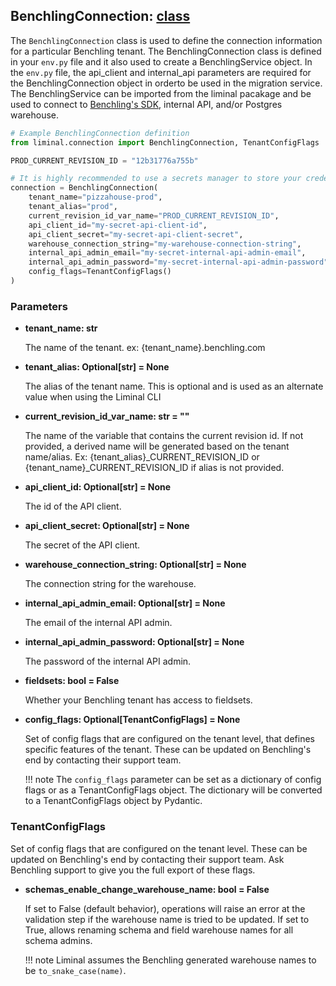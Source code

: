 ## BenchlingConnection: [class](https://github.com/dynotx/liminal-orm/blob/main/liminal/connection/benchling_connection.py)

The `BenchlingConnection` class is used to define the connection information for a particular Benchling tenant. The BenchlingConnection class is defined in your `env.py` file and it also used to create a BenchlingService object. In the `env.py` file, the api_client and internal_api parameters are required for the BenchlingConnection object in orderto be used in the migration service. The BenchlingService can be imported from the liminal pacakage and be used to connect to [Benchling's SDK](https://docs.benchling.com/docs/getting-started-with-the-sdk), internal API, and/or Postgres warehouse.

```python
# Example BenchlingConnection definition
from liminal.connection import BenchlingConnection, TenantConfigFlags

PROD_CURRENT_REVISION_ID = "12b31776a755b"

# It is highly recommended to use a secrets manager to store your credentials.
connection = BenchlingConnection(
    tenant_name="pizzahouse-prod",
    tenant_alias="prod",
    current_revision_id_var_name="PROD_CURRENT_REVISION_ID",
    api_client_id="my-secret-api-client-id",
    api_client_secret="my-secret-api-client-secret",
    warehouse_connection_string="my-warehouse-connection-string",
    internal_api_admin_email="my-secret-internal-api-admin-email",
    internal_api_admin_password="my-secret-internal-api-admin-password",
    config_flags=TenantConfigFlags()
)
```

### Parameters

- **tenant_name: str**

    The name of the tenant. ex: {tenant_name}.benchling.com

- **tenant_alias: Optional[str] = None**

    The alias of the tenant name. This is optional and is used as an alternate value when using the Liminal CLI

- **current_revision_id_var_name: str = ""**

    The name of the variable that contains the current revision id.
    If not provided, a derived name will be generated based on the tenant name/alias.
    Ex: {tenant_alias}_CURRENT_REVISION_ID or {tenant_name}_CURRENT_REVISION_ID if alias is not provided.

- **api_client_id: Optional[str] = None**

    The id of the API client.

- **api_client_secret: Optional[str] = None**

    The secret of the API client.

- **warehouse_connection_string: Optional[str] = None**

    The connection string for the warehouse.

- **internal_api_admin_email: Optional[str] = None**

    The email of the internal API admin.

- **internal_api_admin_password: Optional[str] = None**

    The password of the internal API admin.

- **fieldsets: bool = False**

    Whether your Benchling tenant has access to fieldsets.

- **config_flags: Optional[TenantConfigFlags] = None**

    Set of config flags that are configured on the tenant level, that defines specific features of the tenant. These can be updated on Benchling's end by contacting their support team.

    !!! note
        The `config_flags` parameter can be set as a dictionary of config flags or as a TenantConfigFlags object. The dictionary will be converted to a TenantConfigFlags object by Pydantic.

### TenantConfigFlags

Set of config flags that are configured on the tenant level. These can be updated on Benchling's end by contacting their support team.
Ask Benchling support to give you the full export of these flags.

- **schemas_enable_change_warehouse_name: bool = False**

    If set to False (default behavior), operations will raise an error at the validation step if the warehouse name is tried to be updated. If set to True, allows renaming schema and field warehouse names for all schema admins.

    !!! note
        Liminal assumes the Benchling generated warehouse names to be `to_snake_case(name)`.
